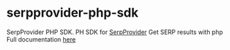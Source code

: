 # serpprovider-php-sdk
SerpProvider PHP SDK. PH SDK for [SerpProvider](http://www.serpprovider.com)
Get SERP results with php
Full documentation [here](http://www.serpprovider.com/serp-api) 
